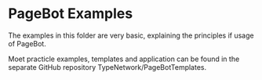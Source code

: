 # PageBot Examples
The examples in this folder are very basic, explaining the principles if usage of PageBot. 

Moet practicle examples, templates and application can be found in the separate GitHub repository TypeNetwork/PageBotTemplates.
